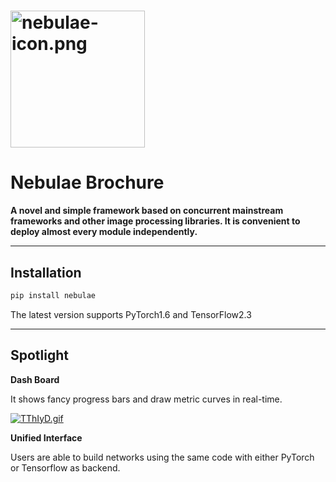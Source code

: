# <img src="https://i.postimg.cc/6QwW0LnB/nebulae-icon.png" alt="nebulae-icon.png" width="215" height="219" />

# Nebulae Brochure

**A novel and simple framework based on concurrent mainstream frameworks and other image processing libraries. It is convenient to deploy almost every module independently.**

------

## Installation

```sh
pip install nebulae
```

The latest version supports PyTorch1.6 and TensorFlow2.3


------

## Spotlight

**Dash Board**

It shows fancy progress bars and draw metric curves in real-time.

[![TThIyD.gif](https://s4.ax1x.com/2022/01/02/TThIyD.gif)](https://imgtu.com/i/TThIyD)

**Unified Interface**

Users are able to build networks using the same code with either PyTorch or Tensorflow as backend.